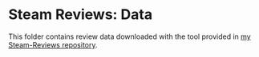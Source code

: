 # Steam Reviews: Data

This folder contains review data downloaded with the tool provided in [my Steam-Reviews repository](https://github.com/woctezuma/download-steam-reviews).

